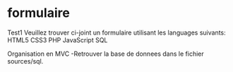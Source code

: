formulaire
==========

Test1
Veuillez trouver ci-joint un formulaire utilisant les languages suivants:
HTML5
CSS3
PHP
JavaScript
SQL

Organisation en MVC
-Retrouver la base de donnees dans le fichier sources/sql.
